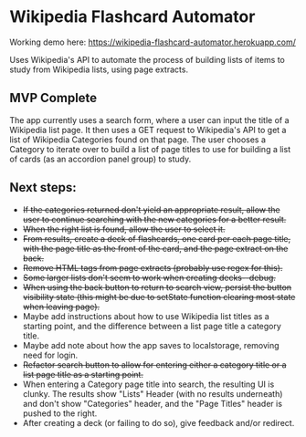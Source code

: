 # Wikipedia Flashcard Automator

Working demo here: https://wikipedia-flashcard-automator.herokuapp.com/

Uses Wikipedia's API to automate the process of building lists of items to study from Wikipedia lists, using page extracts.

## MVP Complete

The app currently uses a search form, where a user can input the title of a Wikipedia list page. It then uses a GET request to Wikipedia's API to get a list of Wikipedia Categories found on that page. The user chooses a Category to iterate over to build a list of page titles to use for building a list of cards (as an accordion panel group) to study.

## Next steps:

- ~~If the categories returned don't yield an appropriate result, allow the user to continue searching with the new categories for a better result.~~
- ~~When the right list is found, allow the user to select it.~~
- ~~From results, create a deck of flashcards, one card per each page title, with the page title as the front of the card, and the page extract on the back.~~
- ~~Remove HTML tags from page extracts (probably use regex for this).~~
- ~~Some larger lists don't seem to work when creating decks--debug.~~
- ~~When using the back button to return to search view, persist the button visibility state (this might be due to setState function clearing most state when leaving page).~~
- Maybe add instructions about how to use Wikipedia list titles as a starting point, and the difference between a list page title a category title.
- Maybe add note about how the app saves to localstorage, removing need for login.
- ~~Refactor search button to allow for entering either a category title or a list page title as a starting point.~~
- When entering a Category page title into search, the resulting UI is clunky. The results show "Lists" Header (with no results underneath) and don't show "Categories" header, and the "Page Titles" header is pushed to the right.
- After creating a deck (or failing to do so), give feedback and/or redirect.

